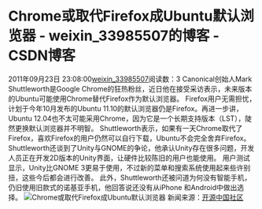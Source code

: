 # Chrome或取代Firefox成Ubuntu默认浏览器 - weixin_33985507的博客 - CSDN博客
2011年09月23日 23:08:00[weixin_33985507](https://me.csdn.net/weixin_33985507)阅读数：3
Canonical创始人Mark Shuttleworth是Google Chrome的狂热粉丝，近日他在接受采访表示，未来版本的Ubuntu可能使用Chrome替代Firefox作为默认浏览器。
Firefox用户无需担忧，计划于今年10月发布的Ubuntu 11.10的默认浏览器仍是Firefox。再进一步讲，Ubuntu 12.04也不太可能采用Chrome，因为它是一个长期支持版本（LST），陡然更换默认浏览器并不明智。
Shuttleworth表示，如果有一天Chrome取代了Firefox，喜欢Firefox的用户仍然可以自行下载，Ubuntu不会完全舍弃Firefox。
Shuttleworth还谈到了Unity与GNOME的争论，他承认Unity存在很多问题，开发人员正在开发2D版本的Unity界面，让硬件比较陈旧的用户也能使用。
用户测试显示，Unity比GNOME 3更易于使用，不过新的菜单和搜索系统使用起来些许别扭，这些今后都会进行改善。
此外，Shuttleworth还被问道为何没有智能手机，仍旧使用旧款式的诺基亚手机，他回答说还没有从iPhone 和Android中做出选择。
![Chrome或取代Firefox成Ubuntu默认浏览器](http://articles.csdn.net/uploads/allimg/110616/0942013536-0.png)
新闻来源：[开源中国社区](http://www.oschina.net/news/18866/chrome-firefox-ubuntu?p=2#comments)
